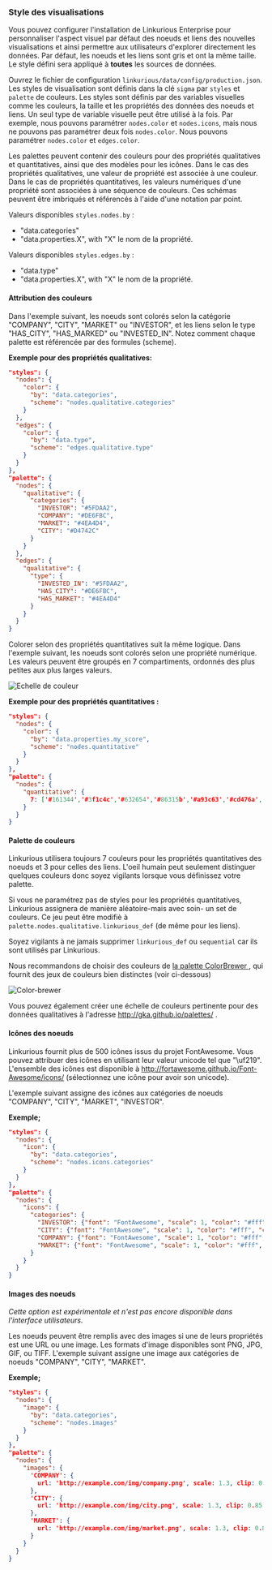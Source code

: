 ### Style des visualisations

Vous pouvez configurer l'installation de Linkurious Enterprise pour personnaliser l'aspect visuel par défaut des noeuds et liens des nouvelles visualisations et ainsi permettre aux utilisateurs d'explorer directement les données. Par défaut, les noeuds et les liens sont gris et ont la même taille. Le style défini sera appliqué à **toutes** les sources de données.

Ouvrez le fichier de configuration `linkurious/data/config/production.json`. Les styles de visualisation sont définis dans la clé `sigma` par  `styles` et  `palette` de couleurs. Les styles sont définis par des variables visuelles comme les couleurs, la taille et les propriétés des données des noeuds et liens. Un seul type de variable visuelle peut être utilisé à la fois. Par exemple, nous pouvons paramétrer `nodes.color` et `nodes.icons`, mais nous ne pouvons pas paramétrer deux fois  `nodes.color`. Nous pouvons paramétrer `nodes.color` et `edges.color`.

Les palettes peuvent contenir des couleurs pour des propriétés qualitatives et quantitatives, ainsi que des modèles pour les icônes. Dans le cas des propriétés qualitatives, une valeur de propriété est associée à une couleur. Dans le cas de propriétés quantitatives, les valeurs numériques d'une propriété sont associées à une séquence de couleurs. Ces schémas peuvent être imbriqués et référencés à l'aide d'une notation par point. 

Valeurs disponibles `styles.nodes.by` :
- "data.categories"
- "data.properties.X", with "X" le nom de la propriété.

Valeurs disponibles `styles.edges.by` :
- "data.type"
- "data.properties.X", with "X" le nom de la propriété.

#### Attribution des couleurs 

Dans l'exemple suivant, les noeuds sont colorés selon la catégorie  "COMPANY", "CITY", "MARKET" ou "INVESTOR", et les liens selon le type  "HAS_CITY", "HAS_MARKED" ou "INVESTED_IN". Notez comment chaque palette est référencée par des formules (scheme).

**Exemple pour des propriétés qualitatives:**
```json
"styles": {
  "nodes": {
    "color": {
      "by": "data.categories",
      "scheme": "nodes.qualitative.categories"
    }
  },
  "edges": {
    "color": {
      "by": "data.type",
      "scheme": "edges.qualitative.type"
    }
  }
},
"palette": {
  "nodes": {
    "qualitative": {
      "categories": {
        "INVESTOR": "#5FDAA2",
        "COMPANY": "#DE6FBC",
        "MARKET": "#4EA4D4",
        "CITY": "#D4742C"
      }
    }
  },
  "edges": {
    "qualitative": {
      "type": {
        "INVESTED_IN": "#5FDAA2",
        "HAS_CITY": "#DE6FBC",
        "HAS_MARKET": "#4EA4D4"
      }
    }
  }
}
```

Colorer selon des propriétés quantitatives suit la même logique. Dans l'exemple suivant, les noeuds sont colorés selon une propriété numérique. Les valeurs peuvent être groupés en 7 compartiments, ordonnés des plus petites aux plus larges valeurs. 

![Echelle de couleur](https://github.com/Linkurious/linkurious-enterprise-manual/raw/master/en/getting-started/Color-scale.png)



**Exemple pour des propriétés quantitatives :**
```json
"styles": {
  "nodes": {
    "color": {
      "by": "data.properties.my_score",
      "scheme": "nodes.quantitative"
    }
  }
},
"palette": {
  "nodes": {
    "quantitative": {
      7: ['#161344','#3f1c4c','#632654','#86315b','#a93c63','#cd476a','#f35371']
    }
  }
}
```

#### Palette de couleurs

Linkurious utilisera toujours 7 couleurs pour les propriétés quantitatives des noeuds et 3 pour celles des liens. L'oeil humain peut seulement distinguer quelques couleurs donc soyez vigilants lorsque vous définissez votre palette.  

Si vous ne paramétrez pas de styles pour les propriétés quantitatives, Linkurious assignera de manière aléatoire-mais avec soin- un set de couleurs. Ce jeu peut être modifiè à  `palette.nodes.qualitative.linkurious_def` (de même pour les liens).

Soyez vigilants à ne jamais supprimer `linkurious_def` ou `sequential` car ils sont utilisés par Linkurious.

Nous recommandons de choisir des couleurs de  [la palette ColorBrewer ](https://github.com/Linkurious/linkurious.js/blob/develop/plugins/sigma.plugins.colorbrewer/sigma.plugins.colorbrewer.js), qui fournit des jeux de couleurs bien distinctes (voir ci-dessous) 

![Color-brewer](https://github.com/Linkurious/linkurious-enterprise-manual/raw/master/en/getting-started/Color-brewer.png)




Vous pouvez également créer une échelle de couleurs pertinente pour des données qualitatives à l'adresse   http://gka.github.io/palettes/ .

#### Icônes des noeuds

Linkurious fournit plus de  500 icônes issus du projet FontAwesome. Vous pouvez attribuer des icônes en utilisant leur valeur unicode tel que "\uf219". L'ensemble des icônes est disponible à  http://fortawesome.github.io/Font-Awesome/icons/ (sélectionnez une icône pour avoir son unicode).

L'exemple suivant assigne des icônes aux catégories de noeuds "COMPANY", "CITY", "MARKET", "INVESTOR".

**Exemple;**
```json
"styles": {
  "nodes": {
    "icon": {
      "by": "data.categories",
      "scheme": "nodes.icons.categories"
    }
  }
},
"palette": {
  "nodes": {
    "icons": {
      "categories": {
        "INVESTOR": {"font": "FontAwesome", "scale": 1, "color": "#fff", "content": "\uf19c"},
        "CITY": {"font": "FontAwesome", "scale": 1, "color": "#fff", "content": "\uf015"},
        "COMPANY": {"font": "FontAwesome", "scale": 1, "color": "#fff", "content": "\uf135"},
        "MARKET": {"font": "FontAwesome", "scale": 1, "color": "#fff", "content": "\uf219"}
      }
    }
  }
}
```

#### Images des noeuds

*Cette option est expérimentale et n'est pas encore disponible dans l'interface utilisateurs.*

Les noeuds peuvent être remplis avec des images si une de leurs propriétés est une URL ou une image. Les formats d'image disponibles sont PNG, JPG, GIF, ou TIFF. L'exemple suivant assigne une image aux catégories de noeuds "COMPANY", "CITY", "MARKET".


**Exemple;**
```json
"styles": {
  "nodes": {
    "image": {
      "by": "data.categories",
      "scheme": "nodes.images"
    }
  }
},
"palette": {
  "nodes": {
    "images": {
      'COMPANY': {
        url: 'http://example.com/img/company.png', scale: 1.3, clip: 0.85
      },
      'CITY': {
        url: 'http://example.com/img/city.png', scale: 1.3, clip: 0.85
      },
      'MARKET': {
        url: 'http://example.com/img/market.png', scale: 1.3, clip: 0.85
      }
    }
  }
}
```
